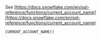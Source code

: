 See [https://docs.snowflake.com/en/sql-reference/functions/current_account_name](https://docs.snowflake.com/en/sql-reference/functions/current_account_name)
```
CURRENT_ACCOUNT_NAME()
```
